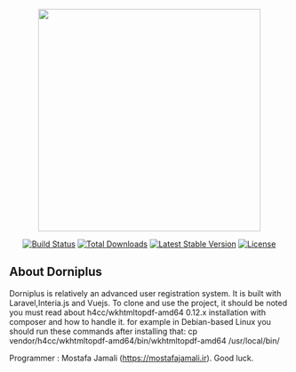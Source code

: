 <p align="center"><a href="https://laravel.com" target="_blank"><img src="https://raw.githubusercontent.com/laravel/art/master/logo-lockup/5%20SVG/2%20CMYK/1%20Full%20Color/laravel-logolockup-cmyk-red.svg" width="400"></a></p>

<p align="center">
<a href="https://travis-ci.org/laravel/framework"><img src="https://travis-ci.org/laravel/framework.svg" alt="Build Status"></a>
<a href="https://packagist.org/packages/laravel/framework"><img src="https://img.shields.io/packagist/dt/laravel/framework" alt="Total Downloads"></a>
<a href="https://packagist.org/packages/laravel/framework"><img src="https://img.shields.io/packagist/v/laravel/framework" alt="Latest Stable Version"></a>
<a href="https://packagist.org/packages/laravel/framework"><img src="https://img.shields.io/packagist/l/laravel/framework" alt="License"></a>
</p>

## About Dorniplus

 Dorniplus is relatively an advanced user registration system. It is built with Laravel,Interia.js and Vuejs. To clone and use the project, it should be noted you must read about h4cc/wkhtmltopdf-amd64 0.12.x installation with composer and how to handle it. for example in Debian-based Linux you should run these commands after installing that:
cp vendor/h4cc/wkhtmltopdf-amd64/bin/wkhtmltopdf-amd64 /usr/local/bin/

Programmer : Mostafa Jamali (https://mostafajamali.ir).
Good luck.